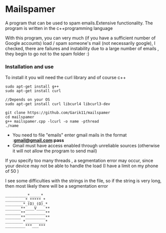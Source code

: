 # Mailspamer
A program that can be used to spam emails.Extensive functionality. The program is written in the c++programming language

With this program, you can very much (if you have a sufficient number of Google accounts) load / spam someone's mail (not necessarily google), I checked, there are failures and instability due to a large number of emails , they begin to go not to the spam folder :)

### Installation and use
To install it you will need the curl library and of course c++

```
sudo apt-get install g++
sudo apt-get install curl

//Depends on your OS
sudo apt-get install curl libcurl4 libcurl3-dev 

git clone https://github.com/Garik11/mailspamer
cd mailspamer
g++ mailspamer.cpp -lcurl -o name -pthread
./name
```
+ You need to file "emails" enter gmail mails in the format :**gmail@gmail.com:pass**
+ Gmail must have access enabled through unreliable sources (otherwise it will not allow the program to send mail)

If you specify too many threads , a segmentation error may occur, since your device may not be able to handle the load (I have a limit on my phone of 50 )

I see some difficulties with the strings in the file, so if the string is very long, then most likely there will be a segmentation error


```
__________*_____*
_________*_*****_*
________*_(O)_(O)_*
_______**____V____**
_______**_________**
_______**_________**
________*_________*
_________***___***

```

